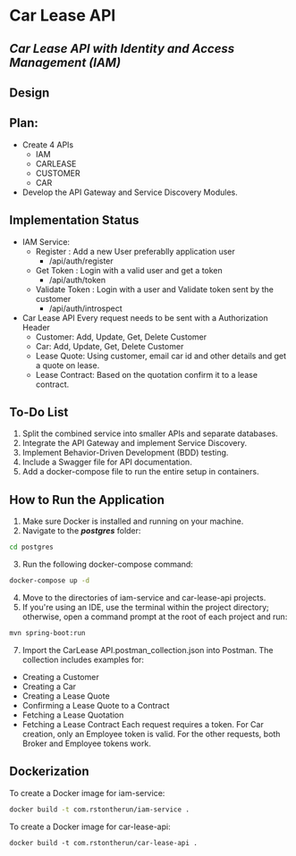 # Car Lease API

## _Car Lease API with Identity and Access Management (IAM)_

## Design
## Plan:

- Create 4 APIs
    - IAM
    - CARLEASE
    - CUSTOMER
    - CAR
- Develop the API Gateway and Service Discovery Modules.

##  Implementation Status
- IAM Service:
    - Register : Add a new User preferablly application user
        - /api/auth/register
    - Get Token : Login with a valid user and get a token
        - /api/auth/token
    - Validate Token : Login with a user and Validate token sent by the customer
        - /api/auth/introspect
- Car Lease API
  Every request needs to be sent with a Authorization Header
    - Customer: Add, Update, Get, Delete Customer
    - Car: Add, Update, Get, Delete Customer
    - Lease Quote: Using customer,  email car id and other details and get a quote on lease.
    - Lease Contract: Based on the quotation confirm it to a lease contract.

##  To-Do List
1. Split the combined service into smaller APIs and separate databases.
2. Integrate the API Gateway and implement Service Discovery.
3. Implement Behavior-Driven Development (BDD) testing.
4. Include a Swagger file for API documentation.
5. Add a docker-compose file to run the entire setup in containers.

## How to Run the Application
1. Make sure Docker is installed and running on your machine.
2. Navigate to the ***postgres*** folder:
```sh
cd postgres
```
3. Run the following docker-compose command:
```sh
docker-compose up -d
```
4. Move to the directories of iam-service and car-lease-api projects.
5. If you're using an IDE, use the terminal within the project directory; otherwise, open a command prompt at the root of each project and run:
```sh
mvn spring-boot:run
```
7. Import the CarLease API.postman_collection.json into Postman.
   The collection includes examples for:
  - Creating a Customer
  - Creating a Car
  - Creating a Lease Quote
  - Confirming a Lease Quote to a Contract
  - Fetching a Lease Quotation
  - Fetching a Lease Contract
  Each request requires a token. For Car creation, only an Employee token is valid. For the other requests, both Broker and Employee tokens work.
## Dockerization
To create a Docker image for iam-service:
```sh
docker build -t com.rstontherun/iam-service .
```
To create a Docker image for car-lease-api:
```
docker build -t com.rstontherun/car-lease-api .
```


